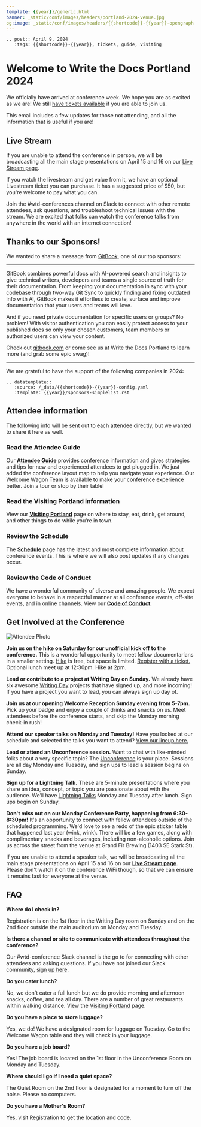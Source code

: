 ```yaml
---
template: {{year}}/generic.html
banner: _static/conf/images/headers/portland-2024-venue.jpg
og:image: _static/conf/images/headers/{{shortcode}}-{{year}}-opengraph.jpg
---
```


```{eval-rst}
.. post:: April 9, 2024
   :tags: {{shortcode}}-{{year}}, tickets, guide, visiting
```

# Welcome to Write the Docs Portland 2024

We officially have arrived at conference week. We hope you are as excited as we are! We still [have tickets available](https://www.writethedocs.org/conf/portland/2024/tickets/) if you are able to join us.

This email includes a few updates for those not attending, and all the information that is useful if you are!

## Live Stream

If you are unable to attend the conference in person, we will be broadcasting all the main stage presentations on April 15 and 16 on our [Live Stream page](https://www.writethedocs.org/conf/portland/2024/livestream/). 

If you watch the livestream and get value from it, we have an optional Livestream ticket you can purchase. It has a suggested price of $50, but you're welcome to pay what you can.

Join the #wtd-conferences channel on Slack to connect with other remote attendees, ask questions, and troubleshoot technical issues with the stream. We are excited that folks can watch the conference talks from anywhere in the world with an internet connection!

## Thanks to our Sponsors!

We wanted to share a message from [GitBook](https://www.gitbook.com/?ref=writethedocs), one of our top sponsors:

---

GitBook combines powerful docs with AI-powered search and insights to give technical writers, developers and teams a single source of truth for their documentation. From keeping your documentation in sync with your codebase through two-way Git Sync to quickly finding and fixing outdated info with AI, GitBook makes it effortless to create, surface and improve documentation that your users and teams will love.

And if you need private documentation for specific users or groups? No problem! With visitor authentication you can easily protect access to your published docs so only your chosen customers, team members or authorized users can view your content.

Check out [gitbook.com](https://www.gitbook.com/?ref=writethedocs) or come see us at Write the Docs Portland to learn more (and grab some epic swag)!

---

We are grateful to have the support of the following companies in 2024:

```{eval-rst}
.. datatemplate::
   :source: /_data/{{shortcode}}-{{year}}-config.yaml
   :template: {{year}}/sponsors-simplelist.rst
```

## Attendee information

The following info will be sent out to each attendee directly,
but we wanted to share it here as well.

### Read the Attendee Guide

Our [**Attendee Guide**](https://www.writethedocs.org/conf/portland/2024/attendee-guide/) provides conference information and gives strategies and tips for new and experienced attendees to get plugged in. We just added the conference layout map to help you navigate your experience. Our Welcome Wagon Team is available to make your conference experience better. Join a tour or stop by their table! 

### Read the Visiting Portland information 

View our [**Visiting Portland**](https://www.writethedocs.org/conf/portland/2024/visiting/) page on where to stay, eat, drink, get around, and other things to do while you’re in town.

### Review the Schedule 

The [**Schedule**](https://www.writethedocs.org/conf/portland/2024/schedule/#) page has the latest and most complete information about conference events. This is where we will also post updates if any changes occur.

### Review the Code of Conduct

We have a wonderful community of diverse and amazing people. We expect everyone to behave in a respectful manner at all conference events, off-site events, and in online channels. View our [**Code of Conduct**](https://www.writethedocs.org/code-of-conduct/). 


## Get Involved at the Conference

![Attendee Photo](/_static/conf/images/writing-day.jpg)

**Join us on the hike on Saturday for our unofficial kick off to the conference.** This is a wonderful opportunity to meet fellow documentarians in a smaller setting. [Hike](https://www.writethedocs.org/conf/portland/2024/hike/) is free, but space is limited.  [Register with a ticket.](https://ti.to/writethedocs/write-the-docs-portland-2024/with/hike-ticket)  Optional lunch meet up at 12:30pm. Hike at 2pm. 

**Lead or contribute to a project at Writing Day on Sunday.** We already have six awesome [Writing Day](https://www.writethedocs.org/conf/portland/2024/writing-day/) projects that have signed up, and more incoming! If you have a project you want to lead, you can always sign up day of.

**Join us at our opening Welcome Reception Sunday evening from 5-7pm.** Pick up your badge and enjoy a couple of drinks and snacks on us. Meet attendees before the conference starts, and skip the Monday morning check-in rush!

**Attend our speaker talks on Monday and Tuesday!** Have you looked at our schedule and selected the talks you want to attend? [View our lineup here.](https://www.writethedocs.org/conf/portland/2023/speakers/) 

**Lead or attend an Unconference session.** Want to chat with like-minded folks about a very specific topic? The [Unconference](https://www.writethedocs.org/conf/portland/2024/unconference/) is your place. Sessions are all day Monday and Tuesday, and sign ups to lead a session begins on Sunday. 

**Sign up for a Lightning Talk.** These are 5-minute presentations where you share an idea, concept, or topic you are passionate about with the audience. We’ll have [Lightning Talks](https://www.writethedocs.org/conf/portland/2024/lightning-talks/) Monday and Tuesday after lunch.  Sign ups begin on Sunday. 

**Don't miss out on our Monday Conference Party, happening from 6:30-8:30pm!** It's an opportunity to connect with fellow attendees outside of the scheduled programming. We'd love to see a redo of the epic sticker table that happened last year (wink, wink). There will be a few games, along with complimentary snacks and beverages, including non-alcoholic options. Join us across the street from the venue at Grand Fir Brewing (1403 SE Stark St). 

If you are unable to attend a speaker talk, we will be broadcasting all the main stage presentations on April 15 and 16 on our [**Live Stream page**](https://www.writethedocs.org/conf/portland/2024/livestream/). Please don't watch it on the conference WiFi though, so that we can ensure it remains fast for everyone at the venue.

## FAQ

**Where do I check in?**

Registration is on the 1st floor in the Writing Day room on Sunday and on the 2nd floor outside the main auditorium on Monday and Tuesday.

**Is there a channel or site to communicate with attendees throughout the conference?** 

Our #wtd-conference Slack channel is the go to for connecting with other attendees and asking questions. If you have not joined our Slack community, [sign up here](https://www.writethedocs.org/slack/).  

**Do you cater lunch?**

No, we don't cater a full lunch but we do provide morning and afternoon snacks, coffee, and tea all day. There are a number of great restaurants within walking distance. View the [Visiting Portland](https://www.writethedocs.org/conf/portland/2024/visiting/) page. 

**Do you have a place to store luggage?**

Yes, we do! We have a designated room for luggage on Tuesday. Go to the Welcome Wagon table and they will check in your luggage. 

**Do you have a job board?**

Yes! The job board is located on the 1st floor in the Unconference Room on Monday and Tuesday. 

**Where should I go if I need a quiet space?**

The Quiet Room on the 2nd floor is designated for a moment to turn off the noise. Please no computers. 

**Do you have a Mother's Room?**

Yes, visit Registration to get the location and code.  




